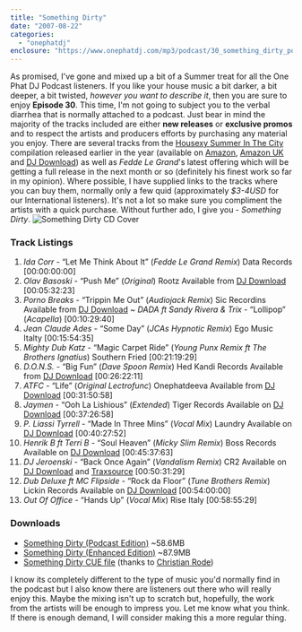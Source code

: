 ```yaml
---
title: "Something Dirty"
date: "2007-08-22"
categories: 
  - "onephatdj"
enclosure: "https://www.onephatdj.com/mp3/podcast/30_something_dirty_podcast.mp3 61441988 audio/mpeg "
---
```


As promised, I've gone and mixed up a bit of a Summer treat for all the One Phat DJ Podcast listeners. If you like your house music a bit darker, a bit deeper, a bit twisted, _however you want to describe it_, then you are sure to enjoy **Episode 30**. This time, I'm not going to subject you to the verbal diarrhea that is normally attached to a podcast. Just bear in mind the majority of the tracks included are either **new releases** or **exclusive promos** and to respect the artists and producers efforts by purchasing any material you enjoy. There are several tracks from the [Housexy Summer In The City](https://www.ministryofsound.com/music/albums/HousexySummerInTheCity) compilation released earlier in the year (available on [Amazon](https://www.amazon.com/exec/obidos/ASIN/B000PITXVY/sjmedia-21), [Amazon UK](https://www.amazon.co.uk/exec/obidos/ASIN/B000PITXVY/sjmedia-21) and [DJ Download](https://www.djdownload.com/click/Th042iwFhCCZE22rNAa/476)) as well as _Fedde Le Grand_'s latest offering which will be getting a full release in the next month or so (definitely his finest work so far in my opinion). Where possible, I have supplied links to the tracks where you can buy them, normally only a few quid (approximately _$3-4USD_ for our International listeners). It's not a lot so make sure you compliment the artists with a quick purchase. Without further ado, I give you - _Something Dirty_. ![Something Dirty CD Cover](https://farm2.static.flickr.com/1316/1203118682_eec89c8f10.jpg?v=0 "Something Dirty CD Cover")

### Track Listings

1. _Ida Corr_ - “Let Me Think About It” (_Fedde Le Grand Remix_) Data Records \[00:00:00:00\]
2. _Olav Basoski_ - “Push Me” (_Original_) Rootz Available from [DJ Download](https://www.djdownload.com/click/Th042iwFhCCZE22rNAa/474) \[00:05:32:23\]
3. _Porno Breaks_ - “Trippin Me Out” (_Audiojack Remix_) Sic Recordins Available from [DJ Download](https://www.djdownload.com/click/Th042iwFhCCZE22rNAa/477) ~ _DADA ft Sandy Rivera & Trix_ - “Lollipop” (_Acapella_) \[00:10:29:40\]
4. _Jean Claude Ades_ - “Some Day” (_JCAs Hypnotic Remix_) Ego Music Italty \[00:15:54:35\]
5. _Mighty Dub Katz_ - “Magic Carpet Ride” (_Young Punx Remix ft The Brothers Ignatius_) Southern Fried \[00:21:19:29\]
6. _D.O.N.S._ - “Big Fun” (_Dave Spoon Remix_) Hed Kandi Records Available from [DJ Download](https://www.djdownload.com/click/Th042iwFhCCZE22rNAa/478) \[00:26:22:11\]
7. _ATFC_ - “Life” (_Original Lectrofunc_) Onephatdeeva Available from [DJ Download](https://www.djdownload.com/click/Th042iwFhCCZE22rNAa/479) \[00:31:50:58\]
8. _Jaymen_ - “Ooh La Lishious” (_Extended_) Tiger Records Available on [DJ Download](https://www.djdownload.com/click/Th042iwFhCCZE22rNAa/480) \[00:37:26:58\]
9. _P. Liassi Tyrrell_ - “Made In Three Mins” (_Vocal Mix_) Laundry Available on [DJ Download](https://www.djdownload.com/click/Th042iwFhCCZE22rNAa/481) \[00:40:27:52\]
10. _Henrik B ft Terri B_ - “Soul Heaven” (_Micky Slim Remix_) Boss Records Available on [DJ Download](https://www.djdownload.com/click/Th042iwFhCCZE22rNAa/482) \[00:45:37:63\]
11. _DJ Jeroenski_ - “Back Once Again” (_Vandalism Remix_) CR2 Available on [DJ Download](https://www.djdownload.com/click/Th042iwFhCCZE22rNAa/483) and [Traxsource](https://www.traxsource.com/index.php?act=show&fc=tpage&cr=titles&cv=10711) \[00:50:31:29\]
12. _Dub Deluxe ft MC Flipside_ - “Rock da Floor” (_Tune Brothers Remix_) Lickin Records Available on [DJ Download](https://www.djdownload.com/click/Th042iwFhCCZE22rNAa/484) \[00:54:00:00\]
13. _Out Of Office_ - “Hands Up” (_Vocal Mix_) Rise Italy \[00:58:55:29\]

### Downloads

- [Something Dirty (Podcast Edition)](https://www.onephatdj.com/mp3/podcast/30_something_dirty_podcast.mp3) ~58.6MB
- [Something Dirty (Enhanced Edition)](https://www.onephatdj.com/mp3/podcast/30_something_dirty_enhanced.mp3) ~87.9MB
- [Something Dirty CUE file](https://funkstille.christian-ro.de/upload/30_something_dirty_enhanced.cue) (thanks to [Christian Rode](https://funkstille.christian-ro.de/))

I know its completely different to the type of music you'd normally find in the podcast but I also know there are listeners out there who will really enjoy this. Maybe the mixing isn't up to scratch but, hopefully, the work from the artists will be enough to impress you. Let me know what you think. If there is enough demand, I will consider making this a more regular thing.
